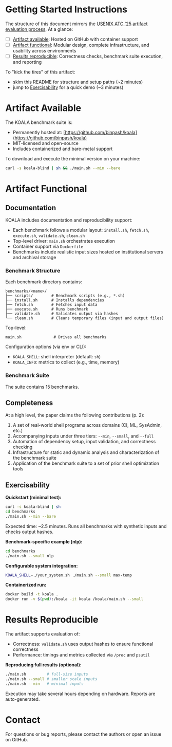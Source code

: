 # Getting Started Instructions

The structure of this document mirrors the [USENIX ATC '25 artifact evaluation process](https://www.usenix.org/conference/atc25/call-for-artifacts). At a glance:

* [ ] [Artifact available](#artifact-available): Hosted on GitHub with container support
* [ ] [Artifact functional](#artifact-functional): Modular design, complete infrastructure, and usability across environments
* [ ] [Results reproducible](#results-reproducible): Correctness checks, benchmark suite execution, and reporting

To "kick the tires" of this artifact:

* skim this README for structure and setup paths (~2 minutes)
* jump to [Exercisability](#exercisability) for a quick demo (~3 minutes)

# Artifact Available

The KOALA benchmark suite is:

* Permanently hosted at: [https://github.com/binpash/koala](https://github.com/binpash/koala)
* MIT-licensed and open-source
* Includes containerized and bare-metal support

To download and execute the minimal version on your machine:

```bash
curl -s koala-blind | sh && ./main.sh --min --bare
```

# Artifact Functional

## Documentation

KOALA includes documentation and reproducibility support:

* Each benchmark follows a modular layout: `install.sh`, `fetch.sh`, `execute.sh`, `validate.sh`, `clean.sh`
* Top-level driver: `main.sh` orchestrates execution
* Container support via `Dockerfile`
* Benchmarks include realistic input sizes hosted on institutional servers and archival storage

### Benchmark Structure

Each benchmark directory contains:

```
benchmarks/<name>/
├── scripts/        # Benchmark scripts (e.g., *.sh)
├── install.sh      # Installs dependencies
├── fetch.sh        # Fetches input data
├── execute.sh      # Runs benchmark
├── validate.sh     # Validates output via hashes
└── clean.sh        # Cleans temporary files (input and output files)
```

Top-level:

```
main.sh              # Drives all benchmarks
```

Configuration options (via env or CLI):

* `KOALA_SHELL`: shell interpreter (default: `sh`)
* `KOALA_INFO`: metrics to collect (e.g., time, memory)


### Benchmark Suite

The suite contains 15 benchmarks. 

## Completeness

At a high level, the paper claims the following contributions (p. 2):

1. A set of real-world shell programs across domains (CI, ML, SysAdmin, etc.)
2. Accompanying inputs under three tiers: `--min`, `--small`, and `--full`
3. Automation of dependency setup, input validation, and correctness checking
4. Infrastructure for static and dynamic analysis and characterization of the benchmark suite
5. Application of the benchmark suite to a set of prior shell optimization tools

## Exercisability

**Quickstart (minimal test):**

```bash
curl -s koala-blind | sh
cd benchmarks
./main.sh --min --bare
```

Expected time: ~2.5 minutes. Runs all benchmarks with synthetic inputs and checks output hashes.

**Benchmark-specific example (nlp):**

```bash
cd benchmarks
./main.sh --small nlp
```

**Configurable system integration:**

```bash
KOALA_SHELL=./your_system.sh ./main.sh --small max-temp
```

**Containerized run:**

```bash
docker build -t koala .
docker run -v $(pwd):/koala -it koala /koala/main.sh --small
```

# Results Reproducible

The artifact supports evaluation of:

* Correctness: `validate.sh` uses output hashes to ensure functional correctness
* Performance: timings and metrics collected via `/proc` and `psutil`

**Reproducing full results (optional):**

```bash
./main.sh         # full-size inputs
./main.sh --small # smaller scale inputs
./main.sh --min   # minimal inputs
```

Execution may take several hours depending on hardware. Reports are auto-generated.

# Contact

For questions or bug reports, please contact the authors or open an issue on GitHub.
